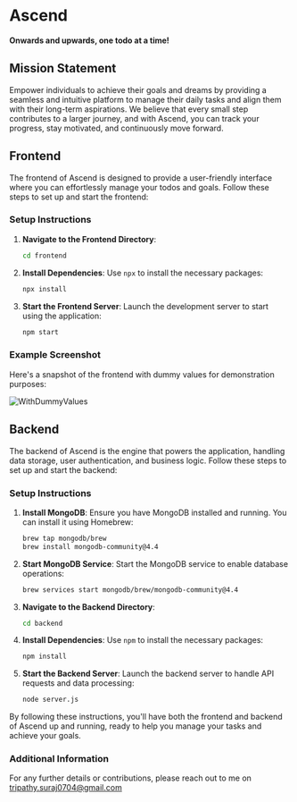 # Ascend

**Onwards and upwards, one todo at a time!**

## Mission Statement

Empower individuals to achieve their goals and dreams by providing a seamless and intuitive platform to manage their daily tasks and align them with their long-term aspirations. We believe that every small step contributes to a larger journey, and with Ascend, you can track your progress, stay motivated, and continuously move forward.

## Frontend

The frontend of Ascend is designed to provide a user-friendly interface where you can effortlessly manage your todos and goals. Follow these steps to set up and start the frontend:

### Setup Instructions

1. **Navigate to the Frontend Directory**:
   ```sh
   cd frontend
   ```

2. **Install Dependencies**:
   Use `npx` to install the necessary packages:
   ```sh
   npx install
   ```

3. **Start the Frontend Server**:
   Launch the development server to start using the application:
   ```sh
   npm start
   ```

### Example Screenshot

Here's a snapshot of the frontend with dummy values for demonstration purposes:

![WithDummyValues](https://github.com/user-attachments/assets/dd97a563-a49d-4899-b2d3-f333f7e742f6)

## Backend

The backend of Ascend is the engine that powers the application, handling data storage, user authentication, and business logic. Follow these steps to set up and start the backend:

### Setup Instructions

1. **Install MongoDB**:
   Ensure you have MongoDB installed and running. You can install it using Homebrew:
   ```sh
   brew tap mongodb/brew
   brew install mongodb-community@4.4
   ```

2. **Start MongoDB Service**:
   Start the MongoDB service to enable database operations:
   ```sh
   brew services start mongodb/brew/mongodb-community@4.4
   ```

3. **Navigate to the Backend Directory**:
   ```sh
   cd backend
   ```

4. **Install Dependencies**:
   Use `npm` to install the necessary packages:
   ```sh
   npm install
   ```

5. **Start the Backend Server**:
   Launch the backend server to handle API requests and data processing:
   ```sh
   node server.js
   ```

By following these instructions, you'll have both the frontend and backend of Ascend up and running, ready to help you manage your tasks and achieve your goals.

### Additional Information

For any further details or contributions, please reach out to me on tripathy.suraj0704@gmail.com

